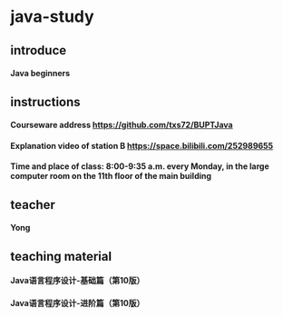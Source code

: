 # java-study
## introduce
#### Java beginners
## instructions
#### Courseware address https://github.com/txs72/BUPTJava
#### Explanation video of station B https://space.bilibili.com/252989655
#### Time and place of class: 8:00-9:35 a.m. every Monday, in the large computer room on the 11th floor of the main building
## teacher
#### Yong
## teaching material
#### Java语言程序设计-基础篇（第10版）
#### Java语言程序设计-进阶篇（第10版）
